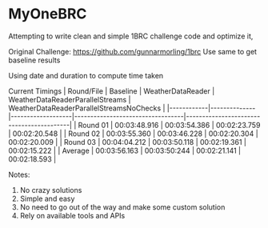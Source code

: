 # MyOneBRC
Attempting to write clean and simple 1BRC challenge code and optimize it, 

Original Challenge: https://github.com/gunnarmorling/1brc
Use same to get baseline results

Using date and duration to compute time taken

Current Timings
| Round/File | Baseline     | WeatherDataReader | WeatherDataReaderParallelStreams | WeatherDataReaderParallelStreamsNoChecks |
|------------|--------------|-------------------|----------------------------------|------------------------------------------|
| Round 01   | 00:03:48.916 |    00:03:54.386   |           00:02:23.759           |               00:02:20.548               |
| Round 02   | 00:03:55.360 |    00:03:46.228   |           00:02:20.304           |               00:02:20.009               |
| Round 03   | 00:04:04.212 |    00:03:50.118   |           00:02:19.361           |               00:02:15.222               |
| Average    | 00:03:56.163 |    00:03:50:244   |           00:02:21.141           |               00:02:18.593               |

Notes:
1. No crazy solutions
2. Simple and easy
3. No need to go out of the way and make some custom solution
4. Rely on available tools and APIs
